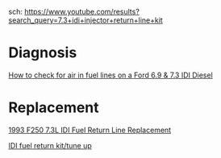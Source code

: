 sch: https://www.youtube.com/results?search_query=7.3+idi+injector+return+line+kit

# Diagnosis
[How to check for air in fuel lines on a Ford 6.9 & 7.3 IDI Diesel](https://youtu.be/YJgbvwIuJjQ)

# Replacement
[1993 F250 7.3L IDI Fuel Return Line Replacement](https://youtu.be/WjTntK8LknE)

[IDI fuel return kit/tune up](https://youtu.be/95CmZ9ujyEM)
